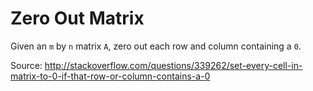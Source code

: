Zero Out Matrix
==================

Given an `m` by `n` matrix `A`, zero out each row and column containing a `0`.

Source: http://stackoverflow.com/questions/339262/set-every-cell-in-matrix-to-0-if-that-row-or-column-contains-a-0